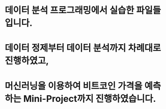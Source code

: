 # 데이터 분석 프로그래밍에서 실습한 파일들 입니다.
# 데이터 정제부터 데이터 분석까지 차례대로 진행하였고, 
# 머신러닝을 이용하여 비트코인 가격을 예측하는 Mini-Project까지 진행하였습니다.
